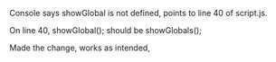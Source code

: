 Console says showGlobal is not defined, points to line 40 of script.js.

On line 40, showGlobal(); should be showGlobals();

Made the change, works as intended,
